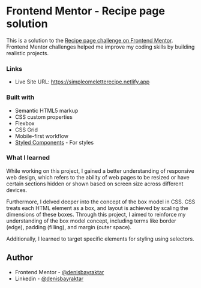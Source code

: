 # Frontend Mentor - Recipe page solution

This is a solution to the [Recipe page challenge on Frontend Mentor](https://www.frontendmentor.io/challenges/recipe-page-KiTsR8QQKm). Frontend Mentor challenges helped me improve my coding skills by building realistic projects. 


### Links

- Live Site URL: https://simpleomeletterecipe.netlify.app


### Built with

- Semantic HTML5 markup
- CSS custom properties
- Flexbox
- CSS Grid
- Mobile-first workflow
- [Styled Components](https://styled-components.com/) - For styles


### What I learned

While working on this project, I gained a better understanding of responsive web design, which refers to the ability of web pages to be resized or have certain sections hidden or shown based on screen size across different devices.

Furthermore, I delved deeper into the concept of the box model in CSS. CSS treats each HTML element as a box, and layout is achieved by scaling the dimensions of these boxes. Through this project, I aimed to reinforce my understanding of the box model concept, including terms like border (edge), padding (filling), and margin (outer space).

Additionally, I learned to target specific elements for styling using selectors.


## Author

- Frontend Mentor - [@denisbayraktar](https://www.frontendmentor.io/profile/denisbayraktar)
- Linkedin - [@denisbayraktar](https://www.linkedin.com/in/denisbayraktar/)



